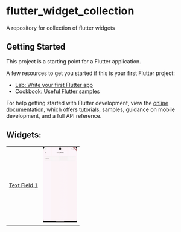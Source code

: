 # flutter_widget_collection

A repository for collection of flutter widgets

## Getting Started

This project is a starting point for a Flutter application.

A few resources to get you started if this is your first Flutter project:

- [Lab: Write your first Flutter app](https://docs.flutter.dev/get-started/codelab)
- [Cookbook: Useful Flutter samples](https://docs.flutter.dev/cookbook)

For help getting started with Flutter development, view the
[online documentation](https://docs.flutter.dev/), which offers tutorials,
samples, guidance on mobile development, and a full API reference.

## Widgets:
<table>
  <tr>
    <td>
      <a href="/lib/widgets/text_fields/text_field_1.dart">Text Field 1</a>
    </td>
    <td>
      <img src="https://raw.githubusercontent.com/monirhelalee/collection_of_flutter_widgets/master/assets/text_filed_1.gif" alt="Text Field 1 GIF" style="width: auto; height: 200px;">
    </td>
  </tr>
</table>

   
